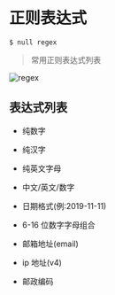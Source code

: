 # 正则表达式

```shell
$ null regex
```

> 常用正则表达式列表

![regex](/regex.gif)

## 表达式列表

- 纯数字

- 纯汉字

- 纯英文字母

- 中文/英文/数字

- 日期格式(例:2019-11-11)

- 6-16 位数字字母组合

- 邮箱地址(email)

- ip 地址(v4)

- 邮政编码
